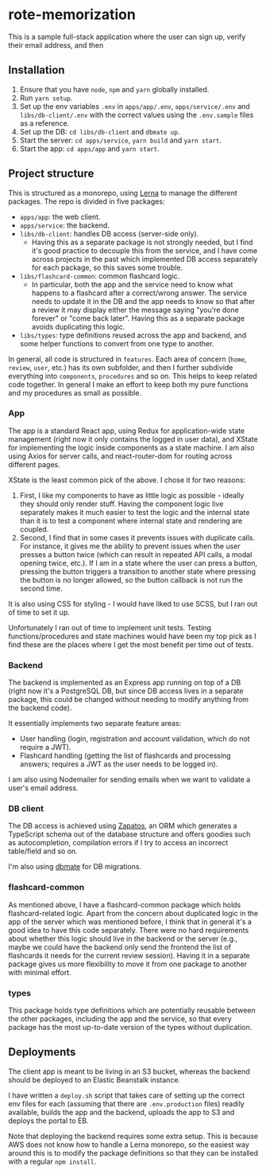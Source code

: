 # rote-memorization

This is a sample full-stack application where the user can sign up, verify
their email address, and then 

## Installation

1. Ensure that you have `node`, `npm` and `yarn` globally installed.
2. Run `yarn setup`.
3. Set up the env variables `.env` in `apps/app/.env`, `apps/service/.env`
   and `libs/db-client/.env` with the correct values using the `.env.sample`
   files as a reference.
4. Set up the DB: `cd libs/db-client` and `dbmate up`.
5. Start the server: `cd apps/service`, `yarn build` and `yarn start`.
6. Start the app: `cd apps/app` and `yarn start`.

## Project structure

This is structured as a monorepo, using [Lerna](https://github.com/lerna/lerna) to
manage the different packages. The repo is divided in five packages:
- `apps/app`: the web client.
- `apps/service`: the backend.
- `libs/db-client`: handles DB access (server-side only).
  - Having this as a separate package is not strongly needed, but I find it's good
    practice to decouple this from the service, and I have come across projects in
    the past which implemented DB access separately for each package, so this saves
    some trouble.
- `libs/flashcard-common`: common flashcard logic.
  - In particular, both the app and the service need to know what happens to a
    flashcard after a correct/wrong answer. The service needs to update it in the DB
    and the app needs to know so that after a review it may display either the
    message saying "you're done forever" or "come back later". Having this as a
    separate package avoids duplicating this logic.
- `libs/types`: type definitions reused across the app and backend, and some helper
  functions to convert from one type to another.

In general, all code is structured in `features`. Each area of concern (`home`,
`review`, `user`, etc.) has its own subfolder, and then I further subdivide 
everything into `components`, `procedures` and so on. This helps to keep related
code together. In general I make an effort to keep both my pure functions and my
procedures as small as possible.

### App

The app is a standard React app, using Redux for application-wide state management
(right now it only contains the logged in user data), and XState for implementing the
logic inside components as a state machine. I am also using Axios for server calls,
and react-router-dom for routing across different pages. 

XState is the least common pick of the above. I chose it for two reasons:

1. First, I like my components to have as little logic as possible - ideally they
   should only render stuff. Having the component logic live separately makes it
   much easier to test the logic and the internal state than it is to test a
   component where internal state and rendering are coupled.
2. Second, I find that in some cases it prevents issues with duplicate calls. For
   instance, it gives me the ability to prevent issues when the user presses a 
   button twice (which can result in repeated API calls, a modal opening twice,
   etc.). If I am in a state where the user can press a button, pressing the
   button triggers a transition to another state where pressing the button is no
   longer allowed, so the button callback is not run the second time.

It is also using CSS for styling - I would have liked to use SCSS, but I ran out of
time to set it up.

Unfortunately I ran out of time to implement unit tests. Testing functions/procedures
and state machines would have been my top pick as I find these are the places where
I get the most benefit per time out of tests.

### Backend

The backend is implemented as an Express app running on top of a DB (right now it's
a PostgreSQL DB, but since DB access lives in a separate package, this could be
changed without needing to modify anything from the backend code).

It essentially implements two separate feature areas:

- User handling (login, registration and account validation, which do not require a
  JWT).
- Flashcard handling (getting the list of flashcards and processing answers;
  requires a JWT as the user needs to be logged in).

I am also using Nodemailer for sending emails when we want to validate a user's
email address.

### DB client

The DB access is achieved using [Zapatos](https://jawj.github.io/zapatos/), an ORM
which generates a TypeScript schema out of the database structure and offers goodies
such as autocompletion, compilation errors if I try to access an incorrect
table/field and so on.

I'm also using [dbmate](https://github.com/amacneil/dbmate) for DB migrations.

### flashcard-common

As mentioned above, I have a flashcard-common package which holds flashcard-related
logic. Apart from the concern about duplicated logic in the app of the server which
was mentioned before, I think that in general it's a good idea to have this code
separately. There were no hard requirements about whether this logic should live in
the backend or the server (e.g., maybe we could have the backend only send the
frontend the list of flashcards it needs for the current review session). Having it
in a separate package gives us more flexibility to move it from one package to
another with minimal effort.

### types

This package holds type definitions which are potentially reusable between the other
packages, including the app and the service, so that every package has the most
up-to-date version of the types without duplication.

## Deployments

The client app is meant to be living in an S3 bucket, whereas the backend
should be deployed to an Elastic Beanstalk instance.

I have written a `deploy.sh` script that takes care of setting up the correct env
files for each (assuming that there are `.env.production` files) readily available,
builds the app and the backend, uploads the app to S3 and deploys the portal to EB.

Note that deploying the backend requires some extra setup. This is because AWS does
not know how to handle a Lerna monorepo, so the easiest way around this is to modify
the package definitions so that they can be installed with a regular `npm install`.
